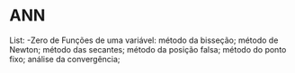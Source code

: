# ANN
List:
-Zero de Funções de uma variável: 
    método da bisseção; 
    método de Newton; 
    método das secantes; 
    método da posição falsa;
    método do ponto fixo; 
    análise da convergência;